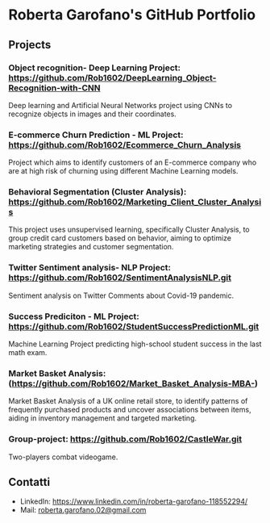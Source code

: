 # Roberta Garofano's GitHub Portfolio

## Projects

### Object recognition- Deep Learning Project:      https://github.com/Rob1602/DeepLearning_Object-Recognition-with-CNN
Deep learning and Artificial Neural Networks project using CNNs to recognize objects in images and their coordinates.

### E-commerce Churn Prediction - ML Project:        https://github.com/Rob1602/Ecommerce_Churn_Analysis
Project which aims to identify customers of an E-commerce company who are at high risk of churning using different Machine Learning models.

### Behavioral Segmentation (Cluster Analysis):   https://github.com/Rob1602/Marketing_Client_Cluster_Analysis
This project uses unsupervised learning, specifically Cluster Analysis, to group credit card customers based on behavior, aiming to optimize marketing strategies and customer segmentation.

### Twitter Sentiment analysis- NLP Project:     https://github.com/Rob1602/SentimentAnalysisNLP.git 
Sentiment analysis on Twitter Comments about Covid-19 pandemic.

### Success Prediciton - ML Project:      https://github.com/Rob1602/StudentSuccessPredictionML.git
Machine Learning Project predicting high-school student success in the last math exam. 

### Market Basket Analysis:      (https://github.com/Rob1602/Market_Basket_Analysis-MBA-)
Market Basket Analysis of a UK online retail store, to identify patterns of frequently purchased products and uncover associations between items, aiding in inventory management and targeted marketing.

### Group-project:       https://github.com/Rob1602/CastleWar.git 
Two-players combat videogame.






## Contatti


- LinkedIn: https://www.linkedin.com/in/roberta-garofano-118552294/
- Mail: roberta.garofano.02@gmail.com
